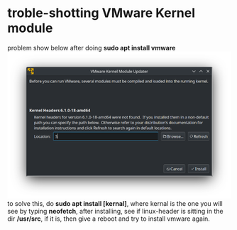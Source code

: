 # troble-shotting VMware Kernel module

problem show below after doing **sudo apt install vmware**
![alt text](Screenshot_20240403_040238.png)
to solve this, do **sudo apt install [kernal]**, where kernal is the one you will see by typing **neofetch**, after installing, see if linux-header is sitting in the dir **/usr/src**, if it is, then give a reboot and try to install vmware again.